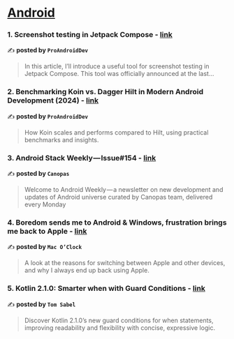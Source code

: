 
<h1><a href=https://medium.com/tag/android/recommended target="_blank" rel="noopener noreferrer">Android</a></h1>
<h3>1. Screenshot testing in Jetpack Compose - <a href="https://medium.com/proandroiddev/screenshot-testing-in-jetpack-compose-bbed440ea19a" target="_blank" rel="noopener noreferrer">link</a></h3>

✍️ **posted by `ProAndroidDev`**

<blockquote>In this article, I’ll introduce a useful tool for screenshot testing in Jetpack Compose. This tool was officially announced at the last…</blockquote>

<h3>2. Benchmarking Koin vs. Dagger Hilt in Modern Android Development (2024) - <a href="https://medium.com/proandroiddev/benchmarking-koin-vs-dagger-hilt-in-modern-android-development-2024-ff7bb40470df" target="_blank" rel="noopener noreferrer">link</a></h3>

✍️ **posted by `ProAndroidDev`**

<blockquote>How Koin scales and performs compared to Hilt, using practical benchmarks and insights.</blockquote>

<h3>3. Android Stack Weekly — Issue#154 - <a href="https://medium.com/canopas/android-stack-weekly-issue-154-e88d3d008cf6" target="_blank" rel="noopener noreferrer">link</a></h3>

✍️ **posted by `Canopas`**

<blockquote>Welcome to Android Weekly — a newsletter on new development and updates of Android universe curated by Canopas team, delivered every Monday</blockquote>

<h3>4. Boredom sends me to Android & Windows, frustration brings me back to Apple - <a href="https://medium.com/macoclock/boredom-sends-me-to-android-windows-frustration-brings-me-back-to-apple-52e2be847328" target="_blank" rel="noopener noreferrer">link</a></h3>

✍️ **posted by `Mac O’Clock`**

<blockquote>A look at the reasons for switching between Apple and other devices, and why I always end up back using Apple.</blockquote>

<h3>5. Kotlin 2.1.0: Smarter when with Guard Conditions - <a href="https://medium.com/@tom.sabel/kotlin-2-1-0-smarter-when-with-guard-conditions-4541160d67a0" target="_blank" rel="noopener noreferrer">link</a></h3>

✍️ **posted by `Tom Sabel`**

<blockquote>Discover Kotlin 2.1.0’s new guard conditions for when statements, improving readability and flexibility with concise, expressive logic.</blockquote>

